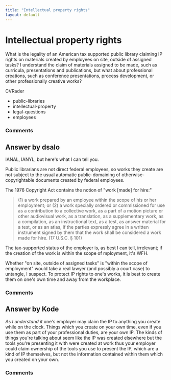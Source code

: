```yaml
---
title: "Intellectual property rights"
layout: default
---
```

Intellectual property rights
=====================
What is the legality of an American tax supported public library
claiming IP rights on materials created by employees on site, outside of
assigned tasks? I understand the claim of materials assigned to be made,
such as curricula, presentations and publications, but what about
professional creations, such as conference presentations, process
development, or other professionally creative works?

CVRader

<ul class="tags"><li class="tag">public-libraries</li><li class="tag">intellectual-property</li><li class="tag">legal-questions</li><li class="tag">employees</li></ul>

### Comments ###


Answer by dsalo
----------------
IANAL, IANYL, but here's what I can tell you.

Public librarians are not direct federal employees, so works they create
are not subject to the usual automatic public-domaining of
otherwise-copyrightable documents created by federal employees.

The 1976 Copyright Act contains the notion of "work [made] for hire:"

> ​(1) a work prepared by an employee within the scope of his or her
> employment; or (2) a work specially ordered or commissioned for use as
> a contribution to a collective work, as a part of a motion picture or
> other audiovisual work, as a translation, as a supplementary work, as
> a compilation, as an instructional text, as a test, as answer material
> for a test, or as an atlas, if the parties expressly agree in a
> written instrument signed by them that the work shall be considered a
> work made for hire. (17 U.S.C. § 101)

The tax-supported status of the employer is, as best I can tell,
irrelevant; if the creation of the work is within the scope of
mployment, it's WFH.

Whether "on site, outside of assigned tasks" is "within the scope of
employment" would take a real lawyer (and possibly a court case) to
untangle, I suspect. To protect IP rights to one's works, it is best to
create them on one's own time and away from the workplace.

### Comments ###

Answer by Kode
----------------
*As I understand it* one's employer may claim the IP to anything you
create while on the clock. Things which you create on your own time,
even if you use them as part of your professional duties, are your own
IP. The kinds of things you're talking about seem like the IP was
created elsewhere but the tools you're presenting it with were created
at work thus your employer could claim ownership of the tools you use to
present the IP, which are a kind of IP themselves, but not the
information contained within them which you created on your own.

### Comments ###

